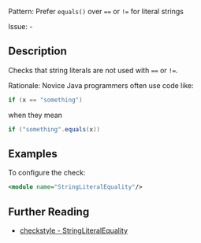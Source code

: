 Pattern: Prefer `equals()` over `==` or `!=` for literal strings

Issue: -

## Description

Checks that string literals are not used with `==` or `!=`. 

Rationale: Novice Java programmers often use code like: 


```java
if (x == "something")
```
        

when they mean


```java
if ("something".equals(x))
```
        

## Examples

To configure the check: 


```xml
<module name="StringLiteralEquality"/>
```

## Further Reading

* [checkstyle - StringLiteralEquality](http://checkstyle.sourceforge.net/config_coding.html#StringLiteralEquality)
